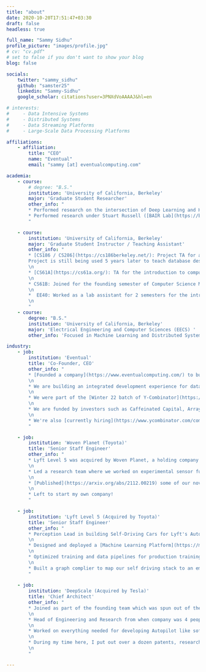 ```yaml
---
title: "about"
date: 2020-10-20T17:51:47+03:30
draft: false
headless: true

full_name: "Sammy Sidhu"
profile_picture: "images/profile.jpg"
# cv: "cv.pdf"
# set to false if you don't want to show your blog
blog: false

socials:
    twitter: "sammy_sidhu"
    github: "samster25"
    linkedin: "Sammy-Sidhu"
    google_scholar: citations?user=3PNXdVoAAAAJ&hl=en

# interests:
#     - Data Intensive Systems
#     - Distributed Systems
#     - Data Streaming Platforms
#     - Large-Scale Data Processing Platforms

affiliations:
    - affiliation:
        title: "CEO"
        name: "Eventual"
        email: "sammy [at] eventualcomputing.com"

academia:
    - course:
        # degree: "B.S."
        institution: 'University of California, Berkeley'
        major: 'Graduate Student Researcher'
        other_info: "
        * Performed research on the intersection of Deep Learning and High Performance Computing (HPC) under Kurt Keutzer in the [ASPIRE](https://aspire.eecs.berkeley.edu/about/) Lab. \n 
        * Performed research under Stuart Russell ([BAIR Lab](https://bair.berkeley.edu/)) on Markov Chains for Medical AI in collaboration with UCSF.
        "

    - course:
        institution: 'University of California, Berkeley'
        major: 'Graduate Student Instructor / Teaching Assistant'
        other_info: "
        * [CS186 / CS286](https://cs186berkeley.net/): Project TA for an class on databases and distributed systems. Wrote a multi-thousand line Database project suited for education in Java. 
        Project is still being used 5 years later to teach database design fundamentals for over 1000 students per semester. Topics taught include: B+ tree indices creation/maintenance, query optimization, transaction concurrency and locking and recovery.
        \n
        * [CS61A](https://cs61a.org/): TA for the introduction to computer science course. I wrote a lab that would teach some fundamentals of functional programming in a fun way, which was computing sentiments for restaurants using Apache Spark and the Yelp dataset. Collaborating with Databricks, we were able to create a lab that ~2000 students / semester used to learn core concepts like map and reduce in a fun yet practical manner.
        \n 
        * CS61B: Joined for the founding semester of Computer Science Mentors [(CSM)](https://csmentors.berkeley.edu/#/) and mentored/tutored small groups of students for the data structures and algorithms course. During this semester, I wrote much of the material and handouts that were used to teach across all groups.
        \n
        *  EE40: Worked as a lab assistant for 2 semesters for the introduction to microelectronics course where it was often the first exposure many students had to hands on hardware. During labs, I taught the fundamentals of Analog HW such as filter, op-amps, etc and lab equipment such as signal generators, oscilloscopes, etc.
        \n
        "
    - course:
        degree: "B.S."
        institution: 'University of California, Berkeley'
        major: 'Electrical Engineering and Computer Sciences (EECS) '
        other_info: 'Focused in Machine Learning and Distributed Systems. Spent the majority of the 3rd and 4th year either teaching or in the research lab.'

industry:
    - job:
        institution: 'Eventual'
        title: 'Co-Founder, CEO'
        other_info: "
        * [Founded a company](https://www.eventualcomputing.com/) to build the Data Warehouse for Complex Data (Images, Video, Lidar, etc.).
        \n
        * We are building an integrated development experience for data scientists and engineers to query, process and build applications on Complex Data.
        \n
        * We were part of the [Winter 22 batch of Y-Combinator](https://www.ycombinator.com/companies/eventual).
        \n
        * We are funded by investors such as Caffeinated Capital, Array.vc and top angels in the valley from Databricks, Meta and Lyft.
        \n
        * We're also [currently hiring](https://www.ycombinator.com/companies/eventual/jobs)!
        "

    - job:
        institution: 'Woven Planet (Toyota)'
        title: 'Senior Staff Engineer'
        other_info: "
        * Lyft Level 5 was acquired by Woven Planet, a holding company of Toyota. I continued much of my prior work here.
        \n
        * Led a research team where we worked on experimental sensor fusion techniques to enable better vision only self driving cars. 
        \n
        * [Published](https://arxiv.org/abs/2112.00219) some of our novel work to NeurIPS's autonomous driving workshop.
        \n
        * Left to start my own company!
        "

    - job:
        institution: 'Lyft Level 5 (Acquired by Toyota)'
        title: 'Senior Staff Engineer'
        other_info: "
        * Perception Lead in building Self-Driving Cars for Lyft's Autonomous Vehicle Division (Level 5), mostly dealing with LiDAR and Vision.
        \n
        * Designed and deployed a [Machine Learning Platform](https://medium.com/pytorch/how-lyft-uses-pytorch-to-power-machine-learning-for-their-self-driving-cars-80642bc2d0ae) to handle the needs of over 100 Machine Learning Engineers.
        \n
        * Optimized training and data pipelines for production training workloads saving Lyft over $10M a year in compute and data storage costs.
        \n
        * Built a graph complier to map our self driving stack to an embedded system of heterogenous hardware using a SMT solver. 
        "
    
    - job:
        institution: 'DeepScale (Acquired by Tesla)'
        title: 'Chief Architect'
        other_info: "
        * Joined as part of the founding team which was spun out of the research lab I was part of at UC Berkeley. 
        \n
        * Head of Engineering and Research from when company was 4 people to 30 and was [acquired by Tesla Autopilot](https://www.cnbc.com/2019/10/01/tesla-acquiring-deepscale-computer-vision-start-up-for-self-driving.html). 
        \n
        * Worked on everything needed for developing Autopilot like software, such as designing cutting edge computer vision models, building massive data pipelines and deep learning compliers. 
        \n
        * During my time here, I put out over a dozen patents, research papers and industry talks in the field of efficient computer vision.
        \n
        "

---
```

